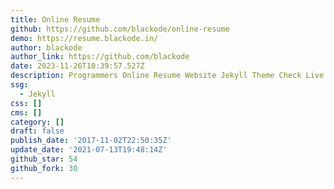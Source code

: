 ```yaml
---
title: Online Resume
github: https://github.com/blackode/online-resume
demo: https://resume.blackode.in/
author: blackode
author_link: https://github.com/blackode
date: 2023-11-26T10:39:57.527Z
description: Programmers Online Resume Website Jekyll Theme Check Live Preview @
ssg:
  - Jekyll
css: []
cms: []
category: []
draft: false
publish_date: '2017-11-02T22:50:35Z'
update_date: '2021-07-13T19:48:14Z'
github_star: 54
github_fork: 30
---
```

